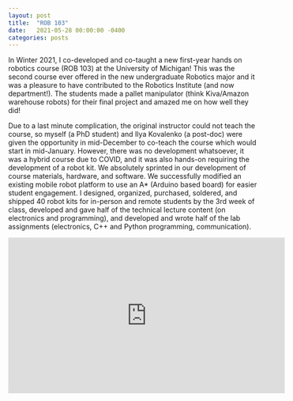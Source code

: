 ```yaml
---
layout: post
title:  "ROB 103"
date:   2021-05-28 00:00:00 -0400
categories: posts
---
```


In Winter 2021, I co-developed and co-taught a new first-year hands on robotics course (ROB 103) at the University of Michigan! This was the second course ever offered in the new undergraduate Robotics major and it was a pleasure to have contributed to the Robotics Institute (and now department!). The students made a pallet manipulator (think Kiva/Amazon warehouse robots) for their final project and amazed me on how well they did! 

Due to a last minute complication, the original instructor could not teach the course, so myself (a PhD student) and Ilya Kovalenko (a post-doc) were given the opportunity in mid-December to co-teach the course which would start in mid-January. However, there was no development whatsoever, it was a hybrid course due to COVID, and it was also hands-on requiring the development of a robot kit. We absolutely sprinted in our development of course materials, hardware, and software. We successfully modified an existing mobile robot platform to use an A* (Arduino based board) for easier student engagement. I designed, organized, purchased, soldered, and shipped 40 robot kits for in-person and remote students by the 3rd week of class, developed and gave half of the technical lecture content (on electronics and programming), and developed and wrote half of the lab assignments (electronics, C++ and Python programming, communication). 






<iframe width="560" height="315" src="https://www.youtube.com/embed/95xv9ae5rcE" title="YouTube video player" frameborder="0" allow="accelerometer; autoplay; clipboard-write; encrypted-media; gyroscope; picture-in-picture" allowfullscreen></iframe>